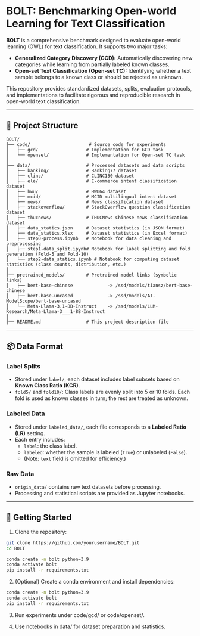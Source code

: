 # BOLT: Benchmarking Open-world Learning for Text Classification

**BOLT** is a comprehensive benchmark designed to evaluate open-world learning (OWL) for text classification. It supports two major tasks:

- **Generalized Category Discovery (GCD):** Automatically discovering new categories while learning from partially labeled known classes.
- **Open-set Text Classification (Open-set TC):** Identifying whether a text sample belongs to a known class or should be rejected as unknown.

This repository provides standardized datasets, splits, evaluation protocols, and implementations to facilitate rigorous and reproducible research in open-world text classification.

---

## 📁 Project Structure
```
BOLT/
├── code/                      # Source code for experiments
│   ├── gcd/                  # Implementation for GCD task
│   └── openset/              # Implementation for Open-set TC task
│
├── data/                     # Processed datasets and data scripts
│   ├── banking/              # Banking77 dataset
│   ├── clinc/                # CLINC150 dataset
│   ├── ele/                  # E-commerce intent classification dataset
│   ├── hwu/                  # HWU64 dataset
│   ├── mcid/                 # MCID multilingual intent dataset
│   ├── news/                 # News classification dataset
│   ├── stackoverflow/        # StackOverflow question classification dataset
│   ├── thucnews/             # THUCNews Chinese news classification dataset
│   ├── data_statics.json     # Dataset statistics (in JSON format)
│   ├── data_statics.xlsx     # Dataset statistics (in Excel format)
│   ├── step0-process.ipynb   # Notebook for data cleaning and preprocessing
│   ├── step1-data_split.ipynb# Notebook for label splitting and fold generation (Fold-5 and Fold-10)
│   └── step2-data_statics.ipynb # Notebook for computing dataset statistics (class counts, distribution, etc.)
│
├── pretrained_models/        # Pretrained model links (symbolic links)
│   ├── bert-base-chinese             -> /ssd/models/tiansz/bert-base-chinese
│   ├── bert-base-uncased             -> /ssd/models/AI-ModelScope/bert-base-uncased
│   └── Meta-Llama-3.1-8B-Instruct    -> /ssd/models/LLM-Research/Meta-Llama-3___1-8B-Instruct
│
├── README.md                 # This project description file
```

---

## 📦 Data Format

### Label Splits

- Stored under `label/`, each dataset includes label subsets based on **Known Class Ratio (KCR)**.
- `fold5/` and `fold10/`: Class labels are evenly split into 5 or 10 folds. Each fold is used as known classes in turn; the rest are treated as unknown.

### Labeled Data

- Stored under `labeled_data/`, each file corresponds to a **Labeled Ratio (LR)** setting.
- Each entry includes:
  - `label`: the class label.
  - `labeled`: whether the sample is labeled (`True`) or unlabeled (`False`).
  - (Note: `text` field is omitted for efficiency.)

### Raw Data

- `origin_data/` contains raw text datasets before processing.
- Processing and statistical scripts are provided as Jupyter notebooks.

---

## 🚀 Getting Started

1. Clone the repository:

```bash
git clone https://github.com/yourusername/BOLT.git
cd BOLT

conda create -n bolt python=3.9
conda activate bolt
pip install -r requirements.txt
```

2.	(Optional) Create a conda environment and install dependencies:

```bash
conda create -n bolt python=3.9
conda activate bolt
pip install -r requirements.txt
```

3.	Run experiments under code/gcd/ or code/openset/.

4.	Use notebooks in data/ for dataset preparation and statistics.
